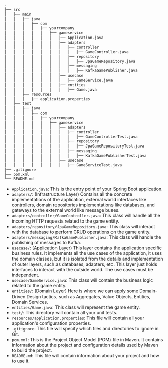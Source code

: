 ```markdown
.
├── src
│   ├── main
│   │   ├── java
│   │   │   ├── com
│   │   │   │   ├── yourcompany
│   │   │   │   │   ├── gameservice
│   │   │   │   │   │   ├── Application.java
│   │   │   │   │   │   ├── adapters
│   │   │   │   │   │   │   ├── controller
│   │   │   │   │   │   │   │   ├── GameController.java
│   │   │   │   │   │   │   ├── repository
│   │   │   │   │   │   │   │   ├── JpaGameRepository.java
│   │   │   │   │   │   │   ├── messaging
│   │   │   │   │   │   │   │   ├── KafkaGamePublisher.java
│   │   │   │   │   │   ├── usecase
│   │   │   │   │   │   │   ├── GameService.java
│   │   │   │   │   │   ├── entities
│   │   │   │   │   │   │   ├── Game.java
│   │   ├── resources
│   │   │   ├── application.properties
│   ├── test
│   │   ├── java
│   │   │   ├── com
│   │   │   │   ├── yourcompany
│   │   │   │   │   ├── gameservice
│   │   │   │   │   │   ├── adapters
│   │   │   │   │   │   │   ├── controller
│   │   │   │   │   │   │   │   ├── GameControllerTest.java
│   │   │   │   │   │   │   ├── repository
│   │   │   │   │   │   │   │   ├── JpaGameRepositoryTest.java
│   │   │   │   │   │   │   ├── messaging
│   │   │   │   │   │   │   │   ├── KafkaGamePublisherTest.java
│   │   │   │   │   │   ├── usecase
│   │   │   │   │   │   │   ├── GameServiceTest.java
├── .gitignore
├── pom.xml
└── README.md
```

- `Application.java`: This is the entry point of your Spring Boot application.
- `adapters/`: (Infrastructure Layer) Contains all the concrete implementations of the application, external world interfaces like controllers, domain repositories implementations like databases, and gateways to the external world like message buses.
- `adapters/controller/GameController.java`: This class will handle all the incoming HTTP requests related to the game entity.
- `adapters/repository/JpaGameRepository.java`: This class will interact with the database to perform CRUD operations on the game entity.
- `adapters/messaging/KafkaGamePublisher.java`: This class will handle the publishing of messages to Kafka.
- `usecase/`: (Application Layer) This layer contains the application specific business rules. It implements all the use cases of the application, it uses the domain classes, but it is isolated from the details and implementation of outer layers, such as databases, adapters, etc.
  This layer just holds interfaces to interact with the outside world. The use cases must be independent.
- `usecase/GameService.java`: This class will contain the business logic related to the game entity.
- `entities/`: (Domain Layer) Here is where we can apply some Domain-Driven Design tactics, such as Aggregates, Value Objects, Entities, Domain Services.
- `entities/Game.java`: This class will represent the game entity.
- `test/`: This directory will contain all your unit tests.
- `resources/application.properties`: This file will contain all your application's configuration properties.
- `.gitignore`: This file will specify which files and directories to ignore in Git.
- `pom.xml`: This is the Project Object Model (POM) file in Maven. It contains information about the project and configuration details used by Maven to build the project.
- `README.md`: This file will contain information about your project and how to use it.